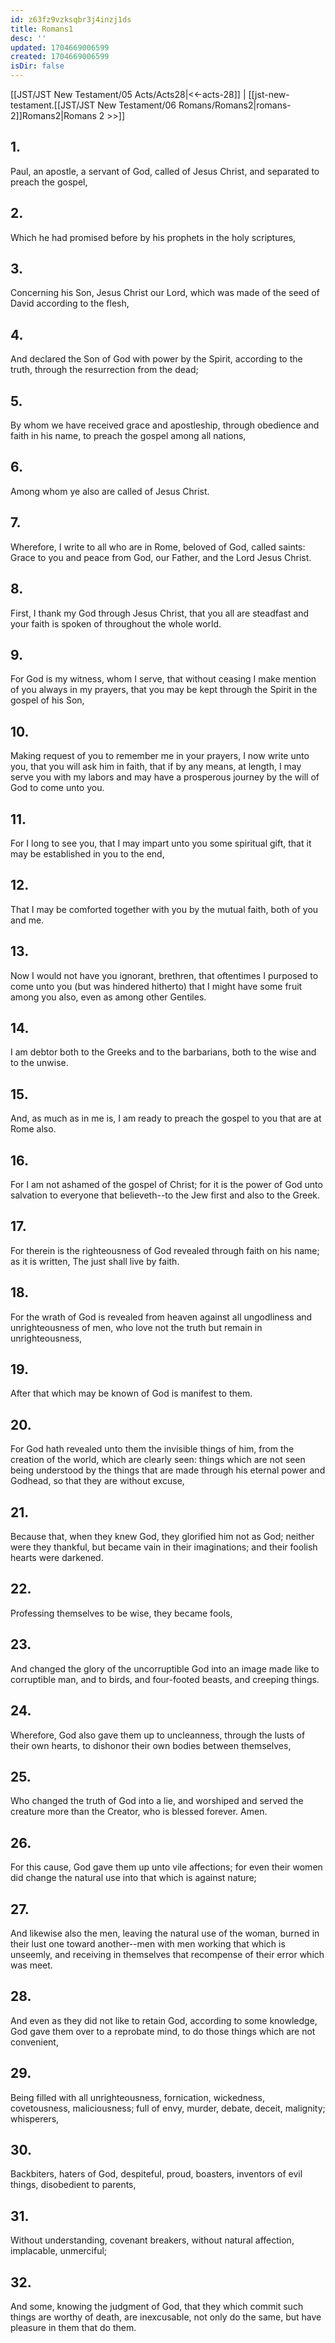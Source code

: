 ```yaml
---
id: z63fz9vzksqbr3j4inzj1ds
title: Romans1
desc: ''
updated: 1704669006599
created: 1704669006599
isDir: false
---
```

[[JST/JST New Testament/05 Acts/Acts28|<<-acts-28]] | [[jst-new-testament.[[JST/JST New Testament/06 Romans/Romans2|romans-2]]Romans2|Romans 2 >>]]
## 1.
Paul, an apostle, a servant of God, called of Jesus Christ, and separated to preach the gospel,
## 2.
Which he had promised before by his prophets in the holy scriptures,
## 3.
Concerning his Son, Jesus Christ our Lord, which was made of the seed of David according to the flesh,
## 4.
And declared the Son of God with power by the Spirit, according to the truth, through the resurrection from the dead;
## 5.
By whom we have received grace and apostleship, through obedience and faith in his name, to preach the gospel among all nations,
## 6.
Among whom ye also are called of Jesus Christ.
## 7.
Wherefore, I write to all who are in Rome, beloved of God, called saints: Grace to you and peace from God, our Father, and the Lord Jesus Christ.
## 8.
First, I thank my God through Jesus Christ, that you all are steadfast and your faith is spoken of throughout the whole world.
## 9.
For God is my witness, whom I serve, that without ceasing I make mention of you always in my prayers, that you may be kept through the Spirit in the gospel of his Son,
## 10.
Making request of you to remember me in your prayers, I now write unto you, that you will ask him in faith, that if by any means, at length, I may serve you with my labors and may have a prosperous journey by the will of God to come unto you.
## 11.
For I long to see you, that I may impart unto you some spiritual gift, that it may be established in you to the end,
## 12.
That I may be comforted together with you by the mutual faith, both of you and me.
## 13.
Now I would not have you ignorant, brethren, that oftentimes I purposed to come unto you (but was hindered hitherto) that I might have some fruit among you also, even as among other Gentiles.
## 14.
I am debtor both to the Greeks and to the barbarians, both to the wise and to the unwise.
## 15.
And, as much as in me is, I am ready to preach the gospel to you that are at Rome also.
## 16.
For I am not ashamed of the gospel of Christ; for it is the power of God unto salvation to everyone that believeth\--to the Jew first and also to the Greek.
## 17.
For therein is the righteousness of God revealed through faith on his name; as it is written, The just shall live by faith.
## 18.
For the wrath of God is revealed from heaven against all ungodliness and unrighteousness of men, who love not the truth but remain in unrighteousness,
## 19.
After that which may be known of God is manifest to them.
## 20.
For God hath revealed unto them the invisible things of him, from the creation of the world, which are clearly seen: things which are not seen being understood by the things that are made through his eternal power and Godhead, so that they are without excuse,
## 21.
Because that, when they knew God, they glorified him not as God; neither were they thankful, but became vain in their imaginations; and their foolish hearts were darkened.
## 22.
Professing themselves to be wise, they became fools,
## 23.
And changed the glory of the uncorruptible God into an image made like to corruptible man, and to birds, and four-footed beasts, and creeping things.
## 24.
Wherefore, God also gave them up to uncleanness, through the lusts of their own hearts, to dishonor their own bodies between themselves,
## 25.
Who changed the truth of God into a lie, and worshiped and served the creature more than the Creator, who is blessed forever. Amen.
## 26.
For this cause, God gave them up unto vile affections; for even their women did change the natural use into that which is against nature;
## 27.
And likewise also the men, leaving the natural use of the woman, burned in their lust one toward another\--men with men working that which is unseemly, and receiving in themselves that recompense of their error which was meet.
## 28.
And even as they did not like to retain God, according to some knowledge, God gave them over to a reprobate mind, to do those things which are not convenient,
## 29.
Being filled with all unrighteousness, fornication, wickedness, covetousness, maliciousness; full of envy, murder, debate, deceit, malignity; whisperers,
## 30.
Backbiters, haters of God, despiteful, proud, boasters, inventors of evil things, disobedient to parents,
## 31.
Without understanding, covenant breakers, without natural affection, implacable, unmerciful;
## 32.
And some, knowing the judgment of God, that they which commit such things are worthy of death, are inexcusable, not only do the same, but have pleasure in them that do them.


